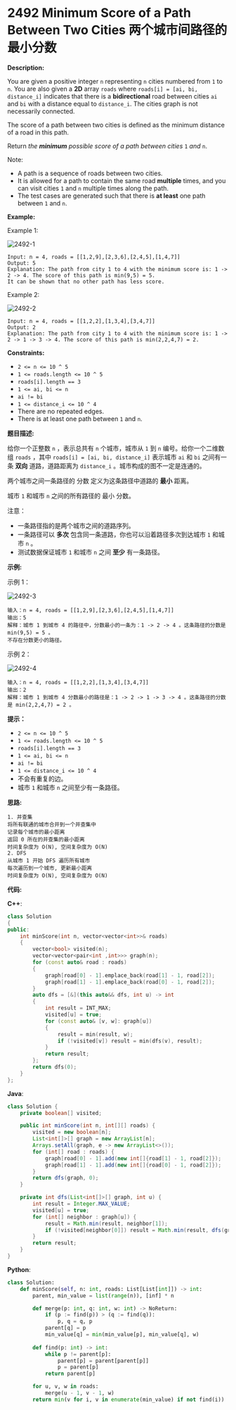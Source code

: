 # 2492 Minimum Score of a Path Between Two Cities 两个城市间路径的最小分数

__Description:__

You are given a positive integer `n` representing `n` cities numbered from `1` to `n`. You are also given a __2D__ array `roads` where `roads[i] = [ai, bi, distance_i]` indicates that there is a __bidirectional__ road between cities `ai` and `bi` with a distance equal to `distance_i`. The cities graph is not necessarily connected.

The score of a path between two cities is defined as the minimum distance of a road in this path.

Return _the __minimum__ possible score of a path between cities_ `1` _and_ `n`.

Note:

- A path is a sequence of roads between two cities.
- It is allowed for a path to contain the same road __multiple__ times, and you can visit cities `1` and `n` multiple times along the path.
- The test cases are generated such that there is __at least__ one path between `1` and `n`.

__Example:__

Example 1:

![2492-1](https://assets.leetcode.com/uploads/2022/10/12/graph11.png)

```text
Input: n = 4, roads = [[1,2,9],[2,3,6],[2,4,5],[1,4,7]]
Output: 5
Explanation: The path from city 1 to 4 with the minimum score is: 1 -> 2 -> 4. The score of this path is min(9,5) = 5.
It can be shown that no other path has less score.
```

Example 2:

![2492-2](https://assets.leetcode.com/uploads/2022/10/12/graph22.png)

```text
Input: n = 4, roads = [[1,2,2],[1,3,4],[3,4,7]]
Output: 2
Explanation: The path from city 1 to 4 with the minimum score is: 1 -> 2 -> 1 -> 3 -> 4. The score of this path is min(2,2,4,7) = 2.
```

__Constraints:__

- `2 <= n <= 10 ^ 5`
- `1 <= roads.length <= 10 ^ 5`
- `roads[i].length == 3`
- `1 <= ai, bi <= n`
- `ai != bi`
- `1 <= distance_i <= 10 ^ 4`
- There are no repeated edges.
- There is at least one path between `1` and `n`.

__题目描述:__

给你一个正整数 `n` ，表示总共有 `n` 个城市，城市从 `1` 到 `n` 编号。给你一个二维数组 `roads` ，其中 `roads[i] = [ai, bi, distance_i]` 表示城市 `ai` 和 `bi` 之间有一条 __双向__ 道路，道路距离为 `distance_i` 。城市构成的图不一定是连通的。

两个城市之间一条路径的 分数 定义为这条路径中道路的 __最小__ 距离。

城市 `1` 和城市 `n` 之间的所有路径的 最小 分数。

注意：

- 一条路径指的是两个城市之间的道路序列。
- 一条路径可以 __多次__ 包含同一条道路，你也可以沿着路径多次到达城市 `1` 和城市 `n` 。
- 测试数据保证城市 `1` 和城市 `n` 之间 __至少__ 有一条路径。

__示例:__

示例 1：

![2492-3](https://assets.leetcode.com/uploads/2022/10/12/graph11.png)

```text
输入：n = 4, roads = [[1,2,9],[2,3,6],[2,4,5],[1,4,7]]
输出：5
解释：城市 1 到城市 4 的路径中，分数最小的一条为：1 -> 2 -> 4 。这条路径的分数是 min(9,5) = 5 。
不存在分数更小的路径。
```

示例 2：

![2492-4](https://assets.leetcode.com/uploads/2022/10/12/graph22.png)

```text
输入：n = 4, roads = [[1,2,2],[1,3,4],[3,4,7]]
输出：2
解释：城市 1 到城市 4 分数最小的路径是：1 -> 2 -> 1 -> 3 -> 4 。这条路径的分数是 min(2,2,4,7) = 2 。
```

__提示：__

- `2 <= n <= 10 ^ 5`
- `1 <= roads.length <= 10 ^ 5`
- `roads[i].length == 3`
- `1 <= ai, bi <= n`
- `ai != bi`
- `1 <= distance_i <= 10 ^ 4`
- 不会有重复的边。
- 城市 `1` 和城市 `n` 之间至少有一条路径。

__思路:__

```text
1. 并查集
将所有联通的城市合并到一个并查集中
记录每个城市的最小距离
返回 0 所在的并查集的最小距离
时间复杂度为 O(N), 空间复杂度为 O(N)
2. DFS
从城市 1 开始 DFS 遍历所有城市
每次遍历到一个城市, 更新最小距离
时间复杂度为 O(N), 空间复杂度为 O(N)
```

__代码:__

__C++__:

```C++
class Solution 
{
public:
    int minScore(int n, vector<vector<int>>& roads) 
    {
        vector<bool> visited(n);
        vector<vector<pair<int ,int>>> graph(n);
        for (const auto& road : roads)
        {
            graph[road[0] - 1].emplace_back(road[1] - 1, road[2]);
            graph[road[1] - 1].emplace_back(road[0] - 1, road[2]);
        }
        auto dfs = [&](this auto&& dfs, int u) -> int
        {
            int result = INT_MAX;
            visited[u] = true;
            for (const auto& [v, w]: graph[u])
            {
                result = min(result, w);
                if (!visited[v]) result = min(dfs(v), result);
            }
            return result;
        };
        return dfs(0);
    }
};
```

__Java__:

```Java
class Solution {
    private boolean[] visited;

    public int minScore(int n, int[][] roads) {
        visited = new boolean[n];
        List<int[]>[] graph = new ArrayList[n];
        Arrays.setAll(graph, e -> new ArrayList<>());
        for (int[] road : roads) {
            graph[road[0] - 1].add(new int[]{road[1] - 1, road[2]});
            graph[road[1] - 1].add(new int[]{road[0] - 1, road[2]});
        }
        return dfs(graph, 0);
    }

    private int dfs(List<int[]>[] graph, int u) {
        int result = Integer.MAX_VALUE;
        visited[u] = true;
        for (int[] neighbor : graph[u]) {
            result = Math.min(result, neighbor[1]);
            if (!visited[neighbor[0]]) result = Math.min(result, dfs(graph, neighbor[0]));
        }
        return result;
    }
}
```

__Python__:

```Python
class Solution:
    def minScore(self, n: int, roads: List[List[int]]) -> int:
        parent, min_value = list(range(n)), [inf] * n

        def merge(p: int, q: int, w: int) -> NoReturn:
            if (p := find(p)) > (q := find(q)):
                p, q = q, p
            parent[q] = p
            min_value[q] = min(min_value[p], min_value[q], w)
        
        def find(p: int) -> int:
            while p != parent[p]:
                parent[p] = parent[parent[p]]
                p = parent[p]
            return parent[p]

        for u, v, w in roads:
            merge(u - 1, v - 1, w)
        return min(v for i, v in enumerate(min_value) if not find(i))
```
